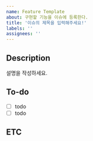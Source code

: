 ```yaml
---
name: Feature Template
about: 구현할 기능을 이슈에 등록한다.
title: '이슈의 제목을 입력해주세요!'
labels: ''
assignees: ''
---
```

## Description
설명을 작성하세요.

## To-do
- [ ] todo
- [ ] todo

## ETC
